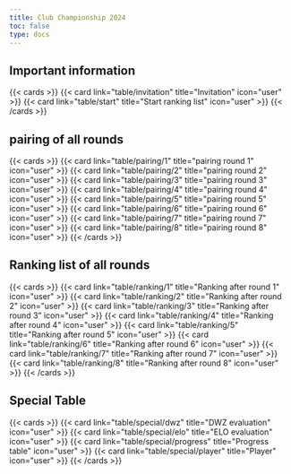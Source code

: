 ```yaml
---
title: Club Championship 2024
toc: false
type: docs
---
```



##  Important information 
{{< cards >}}
  {{< card link="table/invitation" title="Invitation" icon="user" >}}
  {{< card link="table/start" title="Start ranking list" icon="user" >}}
{{< /cards >}}

## pairing of all rounds 

{{< cards >}}
  {{< card link="table/pairing/1" title="pairing round 1" icon="user" >}}
  {{< card link="table/pairing/2" title="pairing round 2" icon="user" >}}
  {{< card link="table/pairing/3" title="pairing round 3" icon="user" >}}
  {{< card link="table/pairing/4" title="pairing round 4" icon="user" >}}
  {{< card link="table/pairing/5" title="pairing round 5" icon="user" >}}
  {{< card link="table/pairing/6" title="pairing round 6" icon="user" >}}
  {{< card link="table/pairing/7" title="pairing round 7" icon="user" >}}
  {{< card link="table/pairing/8" title="pairing round 8" icon="user" >}}
{{< /cards >}}

## Ranking list of all rounds 

{{< cards >}}
  {{< card link="table/ranking/1" title="Ranking after round 1" icon="user" >}}
  {{< card link="table/ranking/2" title="Ranking after round 2" icon="user" >}}
  {{< card link="table/ranking/3" title="Ranking after round 3" icon="user" >}}
  {{< card link="table/ranking/4" title="Ranking after round 4" icon="user" >}}
  {{< card link="table/ranking/5" title="Ranking after round 5" icon="user" >}}
  {{< card link="table/ranking/6" title="Ranking after round 6" icon="user" >}}
  {{< card link="table/ranking/7" title="Ranking after round 7" icon="user" >}}
  {{< card link="table/ranking/8" title="Ranking after round 8" icon="user" >}}
{{< /cards >}}


## Special Table
{{< cards >}}
  {{< card link="table/special/dwz" title="DWZ evaluation" icon="user" >}}
  {{< card link="table/special/elo" title="ELO evaluation" icon="user" >}}
  {{< card link="table/special/progress" title="Progress table" icon="user" >}}
  {{< card link="table/special/player" title="Player" icon="user" >}}
{{< /cards >}}
